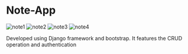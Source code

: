 # Note-App

![note1](https://github.com/Timiemmy/Note-App/assets/100134035/d04c1a32-0bfc-4205-a0c9-fe5502f0efff)
![note2](https://github.com/Timiemmy/Note-App/assets/100134035/0848c3da-ba4a-4009-bbb9-ccb258f364e1)
![note3](https://github.com/Timiemmy/Note-App/assets/100134035/d3a157e2-bf43-426e-8546-e16b5721424d)
![note4](https://github.com/Timiemmy/Note-App/assets/100134035/14e24853-f863-40f3-83cd-7b1ecde9b47a)

Developed using Django framework and bootstrap.
It features the CRUD operation and authentication
